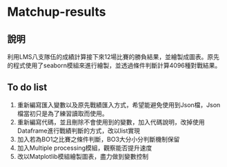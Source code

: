 # Matchup-results
## 說明
利用LMS八支隊伍的成績計算接下來12場比賽的勝負結果，並繪製成圖表。原先的程式使用了seaborn模組來進行繪製，並透過條件判斷計算4096種對戰結果。
## To do list
1. 重新編寫匯入變數以及原先戰績匯入方式，希望能避免使用到Json檔，Json檔當初只是為了練習讀取而使用。
2. 重新編寫代碼，並且刪除不會使用到的變數，加入代碼說明，改掉使用Dataframe進行戰績判斷的方式，改以list實現
3. 加入若為BO1之比賽之條件判斷，BO3大分小分判斷機制保留
4. 加入Multiple processing模組，觀察能否提升速度
5. 改以Matplotlib模組繪製圖表，盡力做到變數控制
